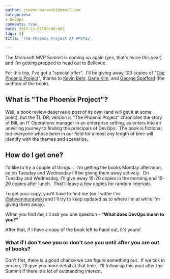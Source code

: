 ```yaml
---
author: steven.murawski@gmail.com
categories:
- DevOps
comments: true
date: 2013-11-01T00:00:00Z
tags: []
title: 'The Phoenix Project At #MVP13'

---
```


The Microsoft MVP Summit is coming up again (yes, that's twice this year) and I'm getting prepped to head out to Bellevue.


For this trip, I've got a "special offer". &nbsp;I'll be giving away 100 copies of "[The Phoenix Project](http://itrevolution.com/books/phoenix-project-devops-book/)", thanks to [Kevin Behr](https://twitter.com/kevinbehr), [Gene Kim](https://twitter.com/realgenekim), and [George Spafford](https://twitter.com/gspaff) (the authors of the book).


## What is "The Phoenix Project"?



Well, a book review deserves a post of its own (and will get it at some point), but the TL;DR; version is "The Phoenix Project" chronicles the story of Bill, an IT Operations manager in an enterprise setting, as enters into an unwilling journey to finding the principals of DevOps. &nbsp;The book is fictional, but everyone whose been&nbsp;in our field for almost any length of time will identify with the themes and scenarios.


## How do I get one?



I'd like to try a couple of things... &nbsp;I'm getting the books Monday afternoon, so on Tuesday and Wednesday I'll be giving them away actively. &nbsp;On Tuesday and Wednesday,&nbsp;I'll give away 15-20 copies in the morning and 15-20 copies after lunch. &nbsp;That'll leave a few copies for random intervals.&nbsp;


To get your copy, you'll have to find me (on Twitter I'm [@stevenmurawski](http://twitter.com/stevenmurawski)&nbsp;and I'll try to keep updated as to where I'm at while I'm giving them away). &nbsp;


When you find me, I'll ask you one question - **"What does DevOps mean to you?"**


After that, if I have a&nbsp;copy of the book left to hand out, it's yours!


### What if I don't see you or don't see you until after you are out of books?



Don't fret, there is a good chance we can figure something out. &nbsp;If we talk in person, I'll give you more detail at that time. &nbsp;I'll follow up this post after the Summit if there is a lot of outstanding interest.


&nbsp;

